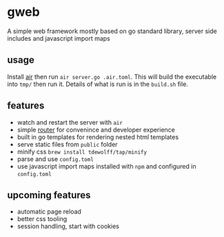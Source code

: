 # gweb
A simple web framework mostly based on go standard library, server side includes and javascript import maps

## usage
Install [air](https://github.com/cosmtrek/air) then run `air server.go .air.toml`. This will build the executable into `tmp/` then run it. Details of what is run is in the `build.sh` file.

## features

- watch and restart the server with `air`
- simple [router](https://github.com/julienschmidt/httprouter) for convenince and developer experience 
- built in go templates for rendering nested html templates
- serve static files from `public` folder 
- minify css `brew install tdewolff/tap/minify`
- parse and use `config.toml`
- use javascript import maps installed with `npm` and configured in `config.toml`

## upcoming features
- automatic page reload
- better css tooling
- session handling, start with cookies